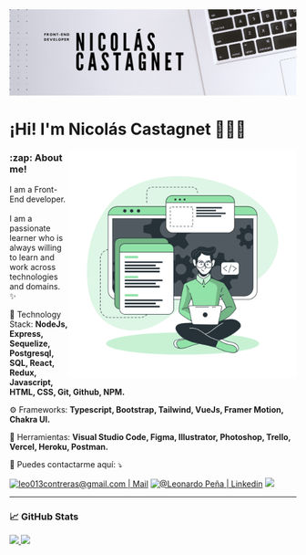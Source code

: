 <img src="./Banner.png" alt="banner"/>

<h1>¡Hi! I'm Nicolás Castagnet 👨🏻‍💻</h1>

<img src="./left.png" min-width="400px" max-width="400px" width="400px" align="right" margin="0 0 50px 0" alt="Computador iuriCode">

<h3>:zap: About me!</h3>
  
  <p align="left"> 
  I am a Front-End developer.<br/><br/>
  I am a passionate learner who is always willing to learn and work across technologies and domains. ✨
</p>

<p align="left">
  🦄 Technology Stack: <strong>NodeJs, Express, Sequelize, Postgresql, SQL, React, Redux, Javascript, HTML, CSS, Git, Github, NPM.</strong>
</p>

<p align="left">
  ⚙️ Frameworks: <strong>Typescript, Bootstrap, Tailwind, VueJs, Framer Motion, Chakra UI.</strong>
</p>

<p align="left">
  💼 Herramientas: <strong>Visual Studio Code, Figma, Illustrator, Photoshop, Trello, Vercel, Heroku, Postman.</strong>
</p>

<p align="left">
  💌 Puedes contactarme aquí: ⤵️
</p>

<p align="left">
  <a href="mailto:leo013contreras@gmail.com" target="_BLANK" alt="Gmail">
  <img src="https://img.shields.io/badge/-Gmail-FF0000?style=flat-square&labelColor=FF0000&logo=gmail&logoColor=white&link=LINK-DO-SEU-EMAIL" alt="leo013contreras@gmail.com | Mail" /></a>

  <a href="https://www.linkedin.com/in/leo-pe%C3%B1a/"  target="_BLANK" alt="Linkedin">
  <img src="https://img.shields.io/badge/-Linkedin-0e76a8?style=flat-square&logo=Linkedin&logoColor=white&link=LINK-DO-SEU-LINKEDIN" alt="@Leonardo Peña | Linkedin" /></a>

  <a href="https://api.whatsapp.com/send?phone=527292551819"  target="_BLANK" alt="WhatsApp">
  <img src="https://img.shields.io/badge/-WhatsApp-25d366?style=flat-square&labelColor=25d366&logo=whatsapp&logoColor=white&link=API-DO-SEU-WHATSAPP"/></a>
</p>  

---

<h3 align="left">📈 GitHub Stats</h3>

<div>

  <a href="https://github.com/NicoCastagnet">
    <img height="180em" src="https://github-readme-stats.vercel.app/api?username=NicoCastagnet&theme=dark&show_icons=true"/>
  </a>
  
  <a href="https://github.com/NicoCastagnet">
    <img height="180em" src="https://github-readme-stats.vercel.app/api/top-langs/?username=NicoCastagnet&hide=html&theme=dark"/>
  </a>
  
</div>
